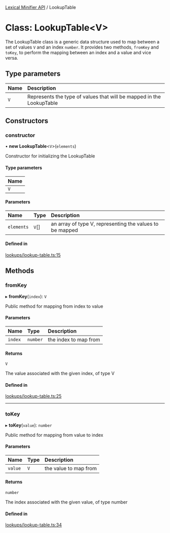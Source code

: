 [Lexical Minifier API](../README.md) / LookupTable

# Class: LookupTable<V\>

The LookupTable class is a generic data structure used to map between a set of values `V` and an index `number`.
It provides two methods, `fromKey` and `toKey`, to perform the mapping between an index and a value and vice versa.

## Type parameters

| Name | Description |
| :------ | :------ |
| `V` | Represents the type of values that will be mapped in the LookupTable |

## Constructors

### constructor

• **new LookupTable**<`V`\>(`elements`)

Constructor for initializing the LookupTable

#### Type parameters

| Name |
| :------ |
| `V` |

#### Parameters

| Name | Type | Description |
| :------ | :------ | :------ |
| `elements` | `V`[] | an array of type V, representing the values to be mapped |

#### Defined in

[lookups/lookup-table.ts:15](https://github.com/fedemartinm/lexical-minifier/blob/9a17751/src/lookups/lookup-table.ts#L15)

## Methods

### fromKey

▸ **fromKey**(`index`): `V`

Public method for mapping from index to value

#### Parameters

| Name | Type | Description |
| :------ | :------ | :------ |
| `index` | `number` | the index to map from |

#### Returns

`V`

The value associated with the given index, of type V

#### Defined in

[lookups/lookup-table.ts:25](https://github.com/fedemartinm/lexical-minifier/blob/9a17751/src/lookups/lookup-table.ts#L25)

___

### toKey

▸ **toKey**(`value`): `number`

Public method for mapping from value to index

#### Parameters

| Name | Type | Description |
| :------ | :------ | :------ |
| `value` | `V` | the value to map from |

#### Returns

`number`

The index associated with the given value, of type number

#### Defined in

[lookups/lookup-table.ts:34](https://github.com/fedemartinm/lexical-minifier/blob/9a17751/src/lookups/lookup-table.ts#L34)
